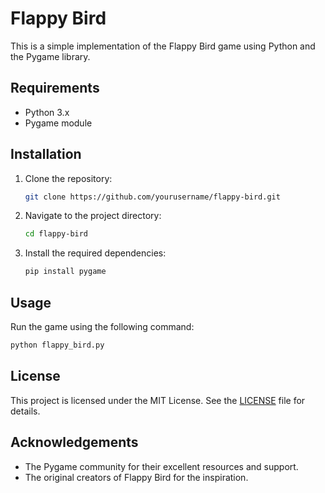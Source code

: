 # Flappy Bird

This is a simple implementation of the Flappy Bird game using Python and the Pygame library.

## Requirements

- Python 3.x
- Pygame module

## Installation

1. Clone the repository:
    ```bash
    git clone https://github.com/yourusername/flappy-bird.git
    ```
2. Navigate to the project directory:
    ```bash
    cd flappy-bird
    ```
3. Install the required dependencies:
    ```bash
    pip install pygame
    ```

## Usage

Run the game using the following command:
```bash
python flappy_bird.py
```

## License

This project is licensed under the MIT License. See the [LICENSE](LICENSE) file for details.

## Acknowledgements

- The Pygame community for their excellent resources and support.
- The original creators of Flappy Bird for the inspiration.